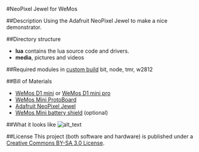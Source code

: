#NeoPixel Jewel for WeMos

##Description
Using the Adafruit NeoPixel Jewel to make a nice demonstrator.

##Directory structure
- **lua** contains the lua source code and drivers.
- **media**, pictures and videos

##Required modules in [custom build](https://nodemcu-build.com/)
bit, node, tmr, w2812

##Bill of Materials
- [WeMos D1 mini](https://www.wemos.cc/product/d1-mini.html) or [WeMos D1 mini pro](https://www.wemos.cc/product/d1-mini-pro.html)
- [WeMos Mini ProtoBoard](https://www.wemos.cc/product/protoboard.html)
- [Adafruit NeoPixel Jewel](https://www.adafruit.com/product/2860)
- [WeMos Mini battery shield](https://www.wemos.cc/product/battery-shield.html) (optional)

##What it looks like
![alt_text](https://raw.githubusercontent.com/SeventhDwarf/WeMos/master/images/no-image-icon-23500.jpg)

##License
This project (both software and hardware) is published under a [Creative Commons BY-SA 3.0 License](http://creativecommons.org/licenses/by-sa/3.0/).

